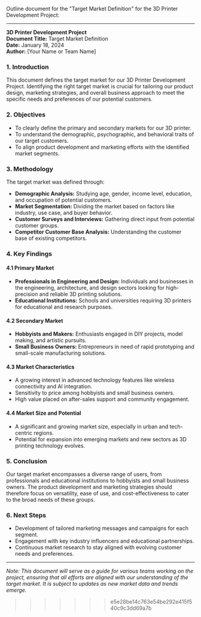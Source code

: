Outline document  for the "Target Market Definition" for the 3D Printer Development Project:

---

**3D Printer Development Project**  
**Document Title:** Target Market Definition  
**Date:** January 18, 2024  
**Author:** [Your Name or Team Name]

### 1. Introduction

This document defines the target market for our 3D Printer Development Project. Identifying the right target market is crucial for tailoring our product design, marketing strategies, and overall business approach to meet the specific needs and preferences of our potential customers.

### 2. Objectives

- To clearly define the primary and secondary markets for our 3D printer.
- To understand the demographic, psychographic, and behavioral traits of our target customers.
- To align product development and marketing efforts with the identified market segments.

### 3. Methodology

The target market was defined through:

- **Demographic Analysis:** Studying age, gender, income level, education, and occupation of potential customers.
- **Market Segmentation:** Dividing the market based on factors like industry, use case, and buyer behavior.
- **Customer Surveys and Interviews:** Gathering direct input from potential customer groups.
- **Competitor Customer Base Analysis:** Understanding the customer base of existing competitors.

### 4. Key Findings

#### 4.1 Primary Market
- **Professionals in Engineering and Design:** Individuals and businesses in the engineering, architecture, and design sectors looking for high-precision and reliable 3D printing solutions.
- **Educational Institutions:** Schools and universities requiring 3D printers for educational and research purposes.

#### 4.2 Secondary Market
- **Hobbyists and Makers:** Enthusiasts engaged in DIY projects, model making, and artistic pursuits.
- **Small Business Owners:** Entrepreneurs in need of rapid prototyping and small-scale manufacturing solutions.

#### 4.3 Market Characteristics
- A growing interest in advanced technology features like wireless connectivity and AI integration.
- Sensitivity to price among hobbyists and small business owners.
- High value placed on after-sales support and community engagement.

#### 4.4 Market Size and Potential
- A significant and growing market size, especially in urban and tech-centric regions.
- Potential for expansion into emerging markets and new sectors as 3D printing technology evolves.

### 5. Conclusion

Our target market encompasses a diverse range of users, from professionals and educational institutions to hobbyists and small business owners. The product development and marketing strategies should therefore focus on versatility, ease of use, and cost-effectiveness to cater to the broad needs of these groups.

### 6. Next Steps

- Development of tailored marketing messages and campaigns for each segment.
- Engagement with key industry influencers and educational partnerships.
- Continuous market research to stay aligned with evolving customer needs and preferences.

---

*Note: This document will serve as a guide for various teams working on the project, ensuring that all efforts are aligned with our understanding of the target market. It is subject to updates as new market data and trends emerge.*
>>>>>>> e5e28be14c763e54be292e415f540c9c3dd69a7b
